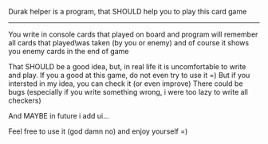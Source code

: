 Durak helper is a program, that SHOULD help you to play this card game

---

You write in console cards that played on board and program will remember all cards that played\was taken (by you or enemy) and of course it shows you enemy cards in the end of game

That SHOULD be a good idea, but, in real life it is uncomfortable to write and play. If you a good at this game, do not even try to use it =)
But if you intersted in my idea, you can check it (or even improve)
There could be bugs (especially if you write something wrong, i were too lazy to write all checkers)

And MAYBE in future i add ui...


Feel free to use it (god damn no) and enjoy yourself =)
